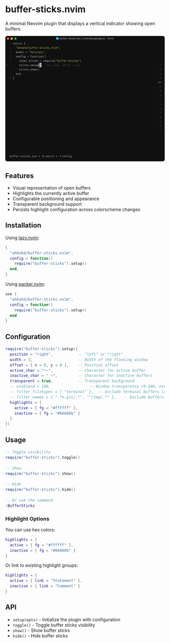 # buffer-sticks.nvim

A minimal Neovim plugin that displays a vertical indicator showing open buffers.

![Demo](demo.png)

## Features

- Visual representation of open buffers
- Highlights the currently active buffer
- Configurable positioning and appearance
- Transparent background support
- Persists highlight configuration across colorscheme changes

## Installation

Using [lazy.nvim](https://github.com/folke/lazy.nvim):

```lua
{
  "ahkohd/buffer-sticks.nvim",
  config = function()
    require("buffer-sticks").setup()
  end,
}
```

Using [packer.nvim](https://github.com/wbthomason/packer.nvim):

```lua
use {
  "ahkohd/buffer-sticks.nvim",
  config = function()
    require("buffer-sticks").setup()
  end
}
```

## Configuration

```lua
require("buffer-sticks").setup({
  position = "right",           -- "left" or "right"
  width = 3,                    -- Width of the floating window
  offset = { x = 0, y = 0 },    -- Position offset
  active_char = "──",           -- Character for active buffer
  inactive_char = " ─",         -- Character for inactive buffers
  transparent = true,           -- Transparent background
  -- winblend = 100,                 -- Window transparency (0-100, overrides transparent)
  -- filter_filetypes = { "terminal" },  -- Exclude terminal buffers (also: "NvimTree", "help", "qf", "neo-tree", "Trouble")
  -- filter_names = { ".*%.git/.*", "^/tmp/.*" },   -- Exclude buffers matching lua patterns
  highlights = {
    active = { fg = "#ffffff" },
    inactive = { fg = "#666666" }
  }
})
```

## Usage

```lua
-- Toggle visibility
require("buffer-sticks").toggle()

-- Show
require("buffer-sticks").show()

-- Hide
require("buffer-sticks").hide()

-- Or use the command
:BufferSticks
```

### Highlight Options

You can use hex colors:

```lua
highlights = {
  active = { fg = "#ffffff" },
  inactive = { fg = "#666666" }
}
```

Or link to existing highlight groups:

```lua
highlights = {
  active = { link = "Statement" },
  inactive = { link = "Comment" }
}
```

## API

- `setup(opts)` - Initialize the plugin with configuration
- `toggle()` - Toggle buffer sticks visibility
- `show()` - Show buffer sticks
- `hide()` - Hide buffer sticks
